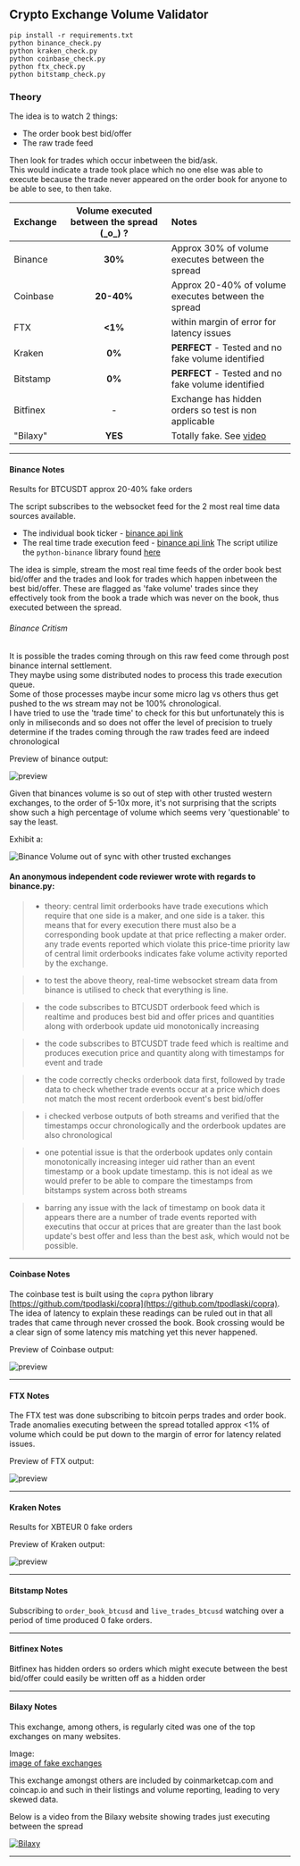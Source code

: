 ## Crypto Exchange Volume Validator

```
pip install -r requirements.txt  
python binance_check.py  
python kraken_check.py  
python coinbase_check.py  
python ftx_check.py  
python bitstamp_check.py  
```
  
### Theory  
The idea is to watch 2 things:  
 - The order book best bid/offer   
 - The raw trade feed     

Then look for trades which occur inbetween the bid/ask.       
This would indicate a trade took place which no one else was able to execute because the trade never appeared on the order book for  anyone to be able to see, to then take.     
    
| Exchange        | Volume executed between the spread (\_o\_) ? | Notes  |  
| ------------- |:-------------:|:----- |  
| Binance | **30%** | Approx 30% of volume executes between the spread |   
| Coinbase     | **20-40%** | Approx 20-40% of volume executes between the spread |  
| FTX     | **<1%** | within margin of error for latency issues |  
| Kraken | **0%**      |  **PERFECT** - Tested and no fake volume identified  |  
| Bitstamp | **0%**      |  **PERFECT** - Tested and no fake volume identified  |  
| Bitfinex     | -      |   Exchange has hidden orders so test is non applicable |  
| "Bilaxy"  | **YES** |  Totally fake. See [video](https://www.youtube.com/watch?v=eHZ_p0pRYi4) | 

---   
    
#### Binance  Notes
Results for BTCUSDT approx 20-40% fake orders

The script subscribes to the websocket feed for the 2 most real time data sources available.
- The individual book ticker - [binance api link](https://github.com/binance-exchange/binance-official-api-docs/blob/master/web-socket-streams.md#individual-symbol-book-ticker-streams)
- The real time trade execution feed - [binance api link](https://github.com/binance-exchange/binance-official-api-docs/blob/master/web-socket-streams.md#trade-streams)
The script utilize the `python-binance` library found [here](https://github.com/sammchardy/python-binance)  

The idea is simple, stream the most real time feeds of the order book best bid/offer and the trades and look for trades which happen inbetween the best bid/offer. These are flagged as 'fake volume' trades since they effectively took from the book a trade which was never on the book, thus executed between the spread. 


###### Binance  Critism   
  
It is possible the trades coming through on this raw feed come through post binance internal settlement.  
They maybe using some distributed nodes to process this trade execution queue.   
Some of those processes maybe incur some micro lag vs others thus get pushed to the ws stream may not be 100% chronological.  
I have tried to use the 'trade time' to check for this but unfortunately this is only in miliseconds and so does not offer the level of precision to truely determine if the trades coming through the raw trades feed are indeed chronological  


Preview of binance output:    
  
![preview](https://i.imgur.com/1gLUDzc.png)  
  
Given that binances volume is so out of step with other trusted western exchanges, to the order of 5-10x more, it's not surprising that the scripts show such a high percentage of volume which seems very 'questionable' to say the least.  
  
Exhibit a:  
  
![Binance Volume out of sync with other trusted exchanges](https://i.imgur.com/94komRR.jpg)  
    
  
#### An anonymous independent code reviewer wrote with regards to binance.py: 
> - theory: central limit orderbooks have trade executions which require that one side is a maker, and one side is a taker. this means that for every execution there must also be a corresponding book update at that price reflecting a maker order. any trade events reported which violate this price-time priority law of central limit orderbooks indicates fake volume activity reported by the exchange.

> - to test the above theory, real-time websocket stream data from binance is utilised to check that everything is line.

> - the code subscribes to BTCUSDT orderbook feed which is realtime and produces best bid and offer prices and quantities along with orderbook update uid monotonically increasing 

> - the code subscribes to BTCUSDT trade feed which is realtime and produces execution price and quantity along with timestamps for event and trade

> - the code correctly checks orderbook data first, followed by trade data to check whether trade events occur at a price which does not match the most recent orderbook event's best bid/offer

> - i checked verbose outputs of both streams and verified that the timestamps occur chronologically and the orderbook updates are also chronological

> - one potential issue is that the orderbook updates only contain monotonically increasing integer uid rather than an event timestamp or a book update timestamp. this is not ideal as we would prefer to be able to compare the timestamps from bitstamps system across both streams

> - barring any issue with the lack of timestamp on book data it appears there are a number of trade events reported with executins that occur at prices that are greater than the last book update's best offer and less than the best ask, which would not be possible.    
  
--- 

#### Coinbase  Notes
The coinbase test is built using the `copra` python library [https://github.com/tpodlaski/copra](https://github.com/tpodlaski/copra).  
The idea of latency to explain these readings can be ruled out in that all trades that came through never crossed the book. Book crossing would be a clear sign of some latency mis matching yet this never happened.
   
Preview of Coinbase output:        
      
![preview](https://i.imgur.com/O79uQTJ.png)  
  
--- 

#### FTX  Notes
The FTX test was done subscribing to bitcoin perps trades and order book.
Trade anomalies executing between the spread totalled approx <1% of volume which could be put down to the margin of error for latency related issues.
   
Preview of FTX output:        
      
![preview](https://i.imgur.com/ph60g9G.png)   

---   
  
#### Kraken  Notes  

Results for XBTEUR 0 fake orders    
   
Preview of Kraken output:        
      
![preview](https://i.imgur.com/wTgnHVG.png)  

---   
  
#### Bitstamp  Notes  
Subscribing to `order_book_btcusd` and `live_trades_btcusd` watching over a period of time produced 0 fake orders. 
  
---  

#### Bitfinex  Notes
Bitfinex has hidden orders so orders which might execute between the best bid/offer could easily be written off as a hidden order
  
---   
    
#### Bilaxy  Notes
This exchange, among others, is regularly cited was one of the top exchanges on many websites.  

Image:    
[image of fake exchanges](https://i.imgur.com/k41FM3X.png)   
 
This exchange amongst others are included by coinmarketcap.com and coincap.io and such in their listings and volume reporting, leading to very skewed data.  

Below is a video from the Bilaxy website showing trades just executing between the spread   

[![Bilaxy](https://i.imgur.com/hSdw9XJ.png)](https://www.youtube.com/watch?v=eHZ_p0pRYi4)    
  
---  
 